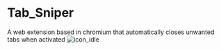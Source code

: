 # Tab_Sniper
A web extension based in chromium that automatically closes unwanted tabs when activated
![icon_idle](https://github.com/user-attachments/assets/02b8a838-3885-4657-abce-f0b3ee072a9e)
